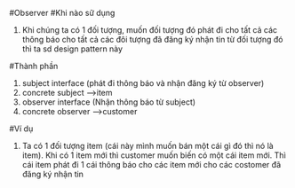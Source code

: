 #Observer
#Khi nào sữ dụng
1. Khi chúng ta có 1 đối tượng, muốn đối tượng đó phát đi cho tất cả các thông báo cho tất cả các đôi tượng đã đăng ký nhận tin từ đối tượng đó thì ta sd design pattern này

#Thành phần
1. subject interface (phát đi thông báo và nhận đăng ký từ observer)
2. concrete subject -->item
3. observer interface (Nhận thông báo từ subject)
4. concrete observer -->customer

#Ví dụ
1.  Ta có 1 đối tượng item (cái này mình muốn bán một cái gì đó thì nó là item). Khi có 1 item mới thì customer muốn biến có một cái item mới. Thì cái item phát đi 1 cái thông báo cho các item mới cho các costomer đã đăng ký nhận tin